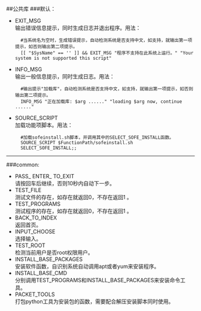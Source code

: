 ##公共库
###默认：
* EXIT_MSG  
输出错误信息提示，同时生成日志并退出程序。用法： 

  		#当系统名为空时，生成错误提示，自动检测系统是否支持中文，如支持，就输出第一项提示，如否则输出第二项提示。
		[[ "$SysName" == '' ]] && EXIT_MSG "程序不支持在此系统上运行。" "Your system is not supported this script"

* INFO_MSG  
输出一般信息提示，同时生成日志。用法：

		#输出提示"加载库"，自动检测系统是否支持中文，如支持，就输出第一项提示，如否则输出第二项提示。
		INFO_MSG "正在加载库: $arg ......" "loading $arg now, continue ......"

* SOURCE_SCRIPT   
加载功能项脚本。用法：

		#加载sofeinstall.sh脚本，并调用其中的SELECT_SOFE_INSTALL函数。
		SOURCE_SCRIPT $FunctionPath/sofeinstall.sh
		SELECT_SOFE_INSTALL;;

---
###common:
* PASS_ ENTER_ TO_EXIT   
请按回车后继续，否则10秒内自动下一步。
* TEST_FILE  
测试文件的存在，如存在就返回0，不存在返回1 。
* TEST_PROGRAMS  
测试程序的存在，如存在就返回0，不存在返回1 。
* BACK_TO_INDEX  
返回首页。
* INPUT_CHOOSE  
选择输入。
* TEST_ROOT  
检测当前用户是否root权限用户。
* INSTALL_BASE_PACKAGES  
安装软件函数，自识别系统自动调用apt或者yum来安装程序。
* INSTALL_BASE_CMD  
分别调用TEST_PROGRAMS和INSTALL_BASE_PACKAGES来安装命令工具。
* PACKET_TOOLS  
打包python工具为安装包的函数，需要配合解压安装脚本同时使用。